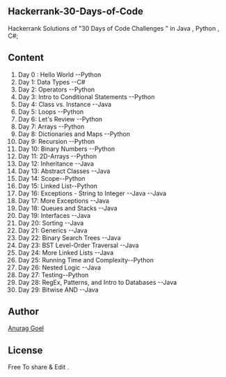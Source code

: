 ## Hackerrank-30-Days-of-Code
Hackerrank Solutions of  "30 Days of Code Challenges " in Java , Python , C#;

## Content
1. Day 0 : Hello World --Python
2. Day 1: Data Types  --C#
3. Day 2: Operators --Python
4. Day 3: Intro to Conditional Statements --Python
5. Day 4: Class vs. Instance --Java
6. Day 5: Loops --Python
7. Day 6: Let's Review --Python
8. Day 7: Arrays --Python
9. Day 8: Dictionaries and Maps --Python
10. Day 9: Recursion --Python
11. Day 10: Binary Numbers --Python
12. Day 11: 2D-Arrays --Python
13. Day 12: Inheritance --Java
14. Day 13: Abstract Classes --Java
15. Day 14: Scope--Python
16. Day 15: Linked List--Python
17. Day 16: Exceptions - String to Integer --Java --Java
18. Day 17: More Exceptions --Java
19. Day 18: Queues and Stacks --Java
20. Day 19: Interfaces --Java
21. Day 20: Sorting --Java
22. Day 21: Generics --Java
23. Day 22: Binary Search Trees --Java
24. Day 23: BST Level-Order Traversal --Java
25. Day 24: More Linked Lists --Java
26. Day 25: Running Time and Complexity--Python
27. Day 26: Nested Logic --Java
28. Day 27: Testing--Python
29. Day 28: RegEx, Patterns, and Intro to Databases --Java
30. Day 29: Bitwise AND --Java


## Author
[Anurag Goel](http://www.anuraggoel.in)

## License
Free To share & Edit .
